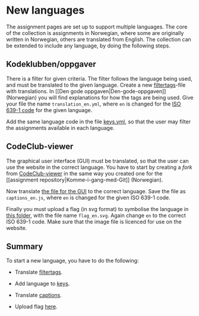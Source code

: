 

# New languages

The assignment pages are set up to support multiple languages. The core of the
collection is assignments in Norwegian, where some are originally written in
Norwegian, others are translated from English. The collection can be extended to
include any language, by doing the following steps.

## Kodeklubben/oppgaver

There is a filter for given criteria. The filter follows the language being
used, and must be translated to the given language. Create a new
[filtertags](https://github.com/kodeklubben/oppgaver/blob/master/filtertags/translation_en.yml)-file
with translations. In [[Den gode oppgaven|Den-gode-oppgaven]] (Norwegian) you
will find explanations for how the tags are being used. Give your file the name
`translation_en.yml`, where `en` is changed for the [ISO 639-1
code](https://en.wikipedia.org/wiki/List_of_ISO_639-1_codes) for the given
language.

Add the same language code in the file
[keys.yml](https://github.com/kodeklubben/oppgaver/blob/master/filtertags/keys.yml),
so that the user may filter the assignments available in each language.

## CodeClub-viewer

The graphical user interface (GUI) must be translated, so that the user can use
the website in the correct language. You have to start by creating a _fork_ from
[CodeClub-viewer](https://github.com/kodeklubben/codeclub-viewer/) in the same
way you created one for the [[assignment repository|Komme-i-gang-med-Git]]
(Norwegian).

Now translate [the file for the
GUI](https://github.com/kodeklubben/codeclub-viewer/blob/master/src/constants/captions_en.js)
to the correct language. Save the file as `captions_en.js`, where `en` is
changed for the given ISO 639-1 code.

Finally you must upload a flag (in svg format) to symbolise the language in
[this
folder](https://github.com/kodeklubben/codeclub-viewer/tree/master/src/assets/graphics),
with the file name `flag_en.svg`. Again change `en` to the correct ISO 639-1
code. Make sure that the image file is licenced for use on the website.

## Summary

To start a new language, you have to do the following:

- Translate
  [filtertags](https://github.com/kodeklubben/oppgaver/blob/master/filtertags/translation_en.yml).

- Add language to
  [keys](https://github.com/kodeklubben/oppgaver/blob/master/filtertags/keys.yml).

- Translate
  [captions](https://github.com/kodeklubben/codeclub-viewer/blob/master/src/constants/captions_en.js).

- Upload flag
  [here](https://github.com/kodeklubben/codeclub-viewer/tree/master/src/assets/graphics).
